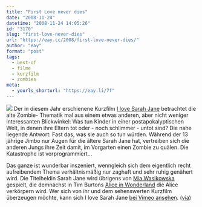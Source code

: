 ```yaml
---
title: "First Love never dies"
date: "2008-11-24"
datetime: "2008-11-24 14:05:26"
id: "3170"
slug: "first-love-never-dies"
url: "https://eay.cc/2008/first-love-never-dies/"
author: "eay"
format: "post"
tags:
  - best-of
  - filme
  - kurzfilm
  - zombies
meta:
  - yourls_shorturl: "https://eay.li/7f"
---
```


![](/uploads/2008/ilovesarahjane.jpg) Der in diesem Jahr erschienene Kurzfilm [I love Sarah Jane](http://www.imdb.com/title/tt1157658/) betrachtet die alte Zombie- Thematik mal aus einem etwas anderen, aber nicht weniger interessanten Blickwinkel: Was tun Kinder in einer postapokalyptischen Welt, in denen ihre Eltern tot oder - noch schlimmer - untot sind? Die nahe liegende Antwort: Fast das, was sie auch so tun würden. Während der 13 jährige Jimbo nur Augen für die ältere Sarah Jane hat, vertreiben sich die anderen Jungs ihre Zeit damit, im Vorgarten einen Zombie zu quälen. Die Katastrophe ist vorprogrammiert...

Das ganze ist wunderbar inszeniert, wenngleich sich dem eigentlich recht aufreibendem Thema verhältnismäßig nur zaghaft und sehr ruhig genähert wird. Die Titelheldin Sarah Jane wird übrigens von [Mia Wasikowska](http://www.imdb.com/name/nm1985859/) gespielt, die demnächst in Tim Burtons [Alice in Wonderland](http://www.imdb.com/title/tt1014759/) die Alice verkörpern wird. Wer sich von ihr und dem sehenswerten Kurzfilm überzeugen möchte, kann sich I love Sarah Jane [bei Vimeo ansehen](http://vimeo.com/5124137). ([via](http://iheartpluto.blogspot.com/2008/11/kurzfilm-i-love-sarah-jane.html))
